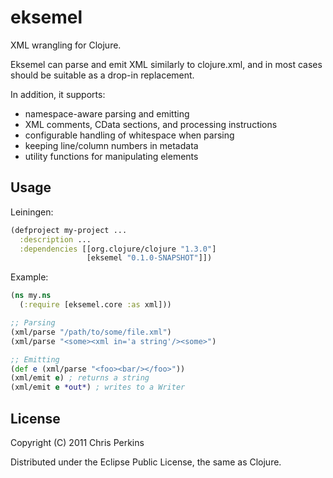 # eksemel

XML wrangling for Clojure.

Eksemel can parse and emit XML similarly to clojure.xml, and in most
cases should be suitable as a drop-in replacement.

In addition, it supports:
 - namespace-aware parsing and emitting
 - XML comments, CData sections, and processing instructions
 - configurable handling of whitespace when parsing
 - keeping line/column numbers in metadata
 - utility functions for manipulating elements


## Usage

Leiningen:

```clojure
(defproject my-project ...
  :description ...
  :dependencies [[org.clojure/clojure "1.3.0"]
                 [eksemel "0.1.0-SNAPSHOT"]])
```

Example:

```clojure
(ns my.ns
  (:require [eksemel.core :as xml]))

;; Parsing
(xml/parse "/path/to/some/file.xml")
(xml/parse "<some><xml in='a string'/><some>")

;; Emitting
(def e (xml/parse "<foo><bar/></foo>"))
(xml/emit e) ; returns a string
(xml/emit e *out*) ; writes to a Writer
```

## License

Copyright (C) 2011 Chris Perkins

Distributed under the Eclipse Public License, the same as Clojure.
